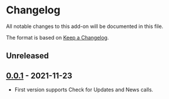 # Changelog
All notable changes to this add-on will be documented in this file.

The format is based on [Keep a Changelog](https://keepachangelog.com/en/1.0.0/).

## Unreleased


## [0.0.1] - 2021-11-23

- First version supports Check for Updates and News calls.

[0.0.1]: https://github.com/zaproxy/zap-extensions/releases/callhome-v0.0.1
